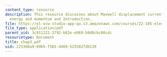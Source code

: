 ```yaml
---
content_type: resource
description: This resource discusses about Maxwell displacement current, field dynamics,
  energy and momentum and Introduction.
file: https://ol-ocw-studio-app-qa.s3.amazonaws.com/courses/22-105-electromagnetic-interactions-fall-2005/225368a969b5f565d469525582fdb139_chap3.pdf
file_type: application/pdf
parent_uid: 3c911222-3792-b82e-e969-b9d8cbc00cdc
resourcetype: Document
title: chap3.pdf
uid: 225368a9-69b5-f565-d469-525582fdb139
---
```

